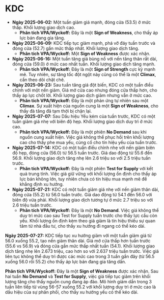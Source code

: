 # KDC

- **Ngày 2025-06-02:** Một tuần giảm giá mạnh, đóng cửa (53.5) ở mức thấp. Khối lượng giao dịch cao.
    - **Phân tích VPA/Wyckoff:** Đây là một **Sign of Weakness**, cho thấy áp lực bán đang gia tăng.
- **Ngày 2025-06-09:** KDC tiếp tục giảm mạnh, phá vỡ đáy tuần trước và đóng cửa (52.7) gần mức thấp nhất. Khối lượng giao dịch tăng.
    - **Phân tích VPA/Wyckoff:** Một **Sign of Weakness** được xác nhận.
- **Ngày 2025-06-16:** Một tuần tăng giá bùng nổ với nến tăng thân rất dài, đóng cửa (59.0) ở mức cao nhất tuần. Khối lượng giao dịch tăng mạnh.
    - **Phân tích VPA/Wyckoff:** Đây là một **Sign of Strength** cực kỳ mạnh mẽ. Tuy nhiên, sự tăng tốc đột ngột này cũng có thể là một **Climax**, cần theo dõi chặt chẽ.
- **Ngày 2025-06-23:** Sau tuần tăng giá đột biến, KDC có một tuần điều chỉnh với một nến giảm. Giá mở cửa cao nhưng đóng cửa thấp hơn, cho thấy áp lực chốt lời. Khối lượng giao dịch giảm nhưng vẫn ở mức cao.
    - **Phân tích VPA/Wyckoff:** Đây là một phản ứng tự nhiên sau một **Climax**. Sự xuất hiện của nguồn cung là một **Sign of Weakness**, cho thấy đà tăng đã tạm thời bị chặn lại.
- **Ngày 2025-07-07:** Sau Dấu hiệu Yếu kém của tuần trước, KDC có một tuần giảm giá nhẹ với biên độ hẹp. Khối lượng giao dịch duy trì ở mức cao.
    - **Phân tích VPA/Wyckoff:** Đây là một phiên **No Demand** sau khi nguồn cung xuất hiện. Việc giá không thể phục hồi trên khối lượng cao cho thấy phe mua yếu, củng cố cho tín hiệu yếu của tuần trước.
- **Ngày 2025-07-14:** KDC có một tuần điều chỉnh nhẹ với nến giảm biên độ hẹp, đóng cửa (56.0) từ 56.5 tuần trước. Giá dao động từ 55.6 đến 56.9. Khối lượng giao dịch tăng nhẹ lên 2.6 triệu so với 2.5 triệu tuần trước.
    - **Phân tích VPA/Wyckoff:** Đây là một phiên **Test for Supply** với kết quả trung tính. Việc giá giữ vững với khối lượng ổn định cho thấy áp lực bán không lớn, tuy nhiên chưa có tín hiệu mua mạnh mẽ để khẳng định xu hướng.
- **Ngày 2025-07-21:** KDC có một tuần giảm giá nhẹ với nến giảm thân dài, đóng cửa (55.2) từ 56.0 tuần trước. Giá dao động từ 54.1 đến 56.0 với biên độ vừa phải. Khối lượng giao dịch tương tự ở mức 2.7 triệu so với 2.6 triệu tuần trước.
    - **Phân tích VPA/Wyckoff:** Đây là một **No Demand**. Việc giá không thể duy trì mức cao sau Test for Supply tuần trước cho thấy lực cầu còn yếu. Khối lượng ổn định kèm theo giá giảm là tín hiệu thiếu sự quan tâm từ nhà đầu tư, cho thấy xu hướng đi ngang có thể kéo dài.


**Ngày 2025-07-27:** KDC tiếp tục xu hướng giảm với một tuần giảm giá từ 56.0 xuống 55.2, tạo nến giảm thân dài. Giá mở cửa thấp hơn tuần trước (55.6 vs 56.9) và đóng cửa gần mức thấp nhất tuần (54.1). Khối lượng giao dịch tăng nhẹ lên 2.673 triệu, cao hơn so với 2.637 triệu tuần trước. Việc giá liên tục không thể duy trì được các mức cao trong 3 tuần gần đây (từ 56.5 xuống 56.0 rồi 55.2) cho thấy áp lực bán đang gia tăng dần.

**Phân tích VPA/Wyckoff:** Đây là một **Sign of Weakness** được xác nhận. Sau hai tuần **No Demand** và **Test for Supply**, việc giá tiếp tục giảm trên khối lượng tăng cho thấy nguồn cung đang áp đảo. Mô hình giảm dần trong 3 tuần liên tiếp từ vùng 56-57 xuống 55.2 với khối lượng duy trì ở mức cao là dấu hiệu của sự phân phối, cho thấy xu hướng yếu có thể kéo dài.
